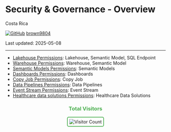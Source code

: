 # Security \& Governance - Overview 

Costa Rica

[![GitHub](https://img.shields.io/badge/--181717?logo=github&logoColor=ffffff)](https://github.com/)
[brown9804](https://github.com/brown9804)

Last updated: 2025-05-08

------------------------------------------

- [Lakehouse Permissions](./LakehousePermissions.md): Lakehouse, Semantic Model, SQL Endpoint 
- [Warehouse Permissions](./WarehousePermissions.md): Warehouse, Semantic Model
- [Semantic Models Permissions](./SemanticModelsPermissions.md): Semantic Models
- [Dashboards Permissions](./DashboardPermissions.md): Dashboards
- [Copy Job Permissions](./CopyJobPermissions.md): Copy Job
- [Data Pipelines Permissions](./DataPipelinesPermissions.md): Data Pipelines
- [Event Stream Permissions](./EventStreamPermissions.md): Event Stream
- [Healthcare data solutions Permissions](./HealthcareDataSolutionsPermissions.md): Healthcare Data Solutions
  
<div align="center">
  <h3 style="color: #4CAF50;">Total Visitors</h3>
  <img src="https://profile-counter.glitch.me/brown9804/count.svg" alt="Visitor Count" style="border: 2px solid #4CAF50; border-radius: 5px; padding: 5px;"/>
</div>
